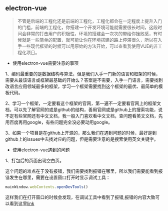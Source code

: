 ## electron-vue

> 不管是后端的工程化还是前端的工程化，工程化都会在一定程度上提升入门的门槛，前端的工程化，你搭建一个开发环境可能就需要很长时间，这段时间会非常的打击用户的积极性，环境的搭建会一次次的带给你挫败感，有时候就是一些简单的配置，就可能让你在环境搭建的路上停滞很久，所以在入手一些现代框架的时候可以用原始的方法开始，可以查看我使用VUE的非工程化项目。

- 使用electron-vue需要注意的事项

1、编码最重要的是数据结构与算法，但是我们入手一门新的语言和框架的时候，需要从最该语言或框架最基础的开始么？答案是不需要，入手一门语言，需要找到改语言应用领域最多的框架，学习一个框架需要找到这个框架的最优、最简单的模板代码。

2、学习一个框架，一定要看这个框架的官网，第一遍不一定要看官网上的框架文档，可以先了解官网的或是github的结构，善用官网或是github上的搜索功能，说不定有些官网还有中文文档，我一般入门喜欢看中文文档，查问题看英文文档，先用百度再用google，有些问题完全没必要动用google。

3、如果一个项目是在github上开源的，那么我们在遇到问题的时候，最好是到github上的issues中去找对应的问题，但是需要注意的是搜索使用英文关键字。

- 使用electron-vue遇到的问题

1、打包后的页面出现空白页。

这个问题的难点在于没有报错，我们需要找到报错在哪里，所以我们需要能看到报错发生在哪里，需要在设置窗口打开时显示调试工具：

````javascript
mainWindow.webContents.openDevTools()
````

这样我们在打开窗口的时候会发现，在调试工具中看到了报错,报错的内容大致可以看到这里[link](https://github.com/SimulatedGREG/electron-vue/issues/350)